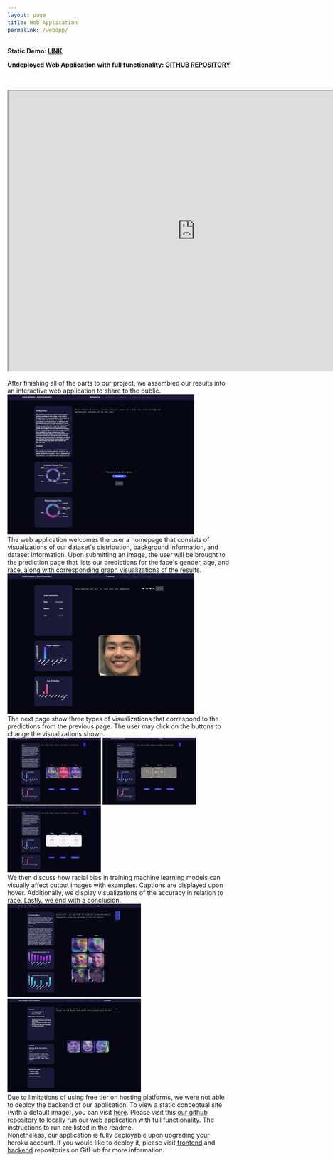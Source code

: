```yaml
---
layout: page
title: Web Application
permalink: /webapp/
---
```

<body>
    <p><b>Static Demo: <a href="https://nicole9925.github.io/facial-analysis-frontend/">LINK</a></b></p>
    <p><b>Undeployed Web Application with full functionality: <a href = "https://github.com/nicole9925/facial-analysis-webapp">GITHUB REPOSITORY</a></b></p>
    <br>
    <br>
    <iframe width="840" height="630"
        src="https://www.youtube.com/embed/Ri2yRwkdSS0">
    </iframe>
    <p>
        After finishing all of the parts to our project, we assembled our results into an interactive web application to share to the public.
        <br>
        <img src="https://github.com/michael4706/XAI_Website/blob/master/getImage.png?raw=true" alt="Home Page" width="420" height="315">
        <br>
        The web application welcomes the user a homepage that consists of visualizations of our dataset's distribution, background information, and dataset information. Upon submitting an image, the user will be brought to the prediction page that lists our predictions for the face's gender, age, and race, along with corresponding graph visualizations of the results.
        <img src="https://github.com/michael4706/XAI_Website/blob/master/Prediction.png?raw=true" alt="Predictions" width="420" height="315">
        <br>
        The next page show three types of visualizations that correspond to the predictions from the previous page. The user may click on the buttons to change the visualizations shown.
        <br>
        <img src="https://github.com/michael4706/XAI_Website/blob/master/Grad.png?raw=true" alt="Grad-CAM" width="210" height="150">
        <img src="https://github.com/michael4706/XAI_Website/blob/master/BP.png?raw=true" alt="Back-Propagation" width="210" height="150">
        <img src="https://github.com/michael4706/XAI_Website/blob/master/IG.png?raw=true" alt="Integrated Gradients" width="210" height="150">
        <br>
        We then discuss how racial bias in training machine learning models can visually affect output images with examples. Captions are displayed upon hover. Additionally, we display visualizations of the accuracy in relation to race. Lastly, we end with a conclusion.
        <br>
        <img src="https://github.com/michael4706/XAI_Website/blob/master/Bias.png?raw=true" alt="Bias" width="300" height="210">
        <img src="https://github.com/michael4706/XAI_Website/blob/master/Conclusion.png?raw=true" alt="Conclusion" width="300" height="210">
        <br>
        Due to limitations of using free tier on hosting platforms, we were not able to deploy the backend of our application. To view a static conceptual site (with a default image), you can visit <a href="https://nicole9925.github.io/facial-analysis-frontend/">here</a>. Please visit this <a href = "https://github.com/nicole9925/facial-analysis-webapp">our github repository</a> to locally run our web application with full functionality. The instructions to run are listed in the readme. 
    <br>
        Nonetheless, our application is fully deployable upon upgrading your heroku account. If you would like to deploy it, please visit <a href = "https://github.com/nicole9925/facial-analysis-frontend/tree/master">frontend</a> and <a href = "https://github.com/nicole9925/facial-analysis-backend">backend</a> repositories on GitHub for more information.
    </p>
</body>

